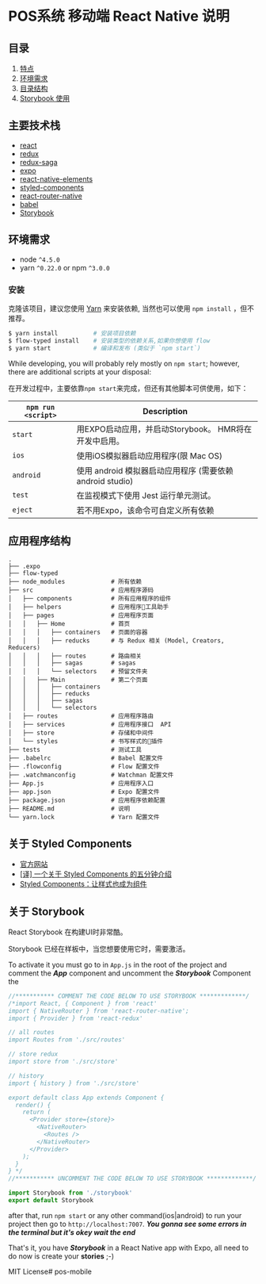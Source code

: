 # POS系统 移动端 React Native 说明

## 目录
1. [特点](#features)
1. [环境需求](#requirements)
1. [目录结构](#application-structure)
1. [Storybook 使用](#storybook)

## 主要技术栈
* [react](https://github.com/facebook/react)
* [redux](https://github.com/rackt/redux)
* [redux-saga](https://github.com/redux-saga/redux-saga)
* [expo](https://github.com/expo/expo)
* [react-native-elements](https://react-native-training.github.io/react-native-elements/)
* [styled-components](https://github.com/styled-components/styled-components)
* [react-router-native](https://github.com/rackt/react-router)
* [babel](https://github.com/babel/babel)
* [Storybook](https://storybooks.js.org/)

## 环境需求
* node `^4.5.0`
* yarn `^0.22.0` or npm `^3.0.0`


### 安装

克隆该项目，建议您使用 [Yarn](https://yarnpkg.com/) 来安装依赖, 当然也可以使用 `npm install` ，但不推荐。

```bash
$ yarn install          # 安装项目依赖
$ flow-typed install    # 安装类型的依赖关系,如果你想使用 flow
$ yarn start            # 编译和发布 (类似于 `npm start`)
```

While developing, you will probably rely mostly on `npm start`; however, there are additional scripts at your disposal:

在开发过程中，主要依靠`npm start`来完成，但还有其他脚本可供使用，如下：

|`npm run <script>`|Description|
|------------------|-----------|
|`start`|用EXPO启动应用，并启动Storybook。 HMR将在开发中启用。|
|`ios`|使用iOS模拟器启动应用程序(限 Mac OS)|
|`android`|使用 android 模拟器启动应用程序 (需要依赖 android studio)|
|`test`|在监视模式下使用 Jest 运行单元测试。|
|`eject`|若不用Expo，该命令可自定义所有依赖|

## 应用程序结构

```
.
├── .expo                    
├── flow-typed               
├── node_modules             # 所有依赖
├── src                      # 应用程序源码
│   ├── components           # 所有应用程序的组件
│   ├── helpers              # 应用程序工具助手
│   ├── pages                # 应用程序页面
│   │   ├── Home             # 首页
│   │   │   ├── containers   # 页面的容器
│   │   │   ├── reducks      # 与 Redux 相关 (Model, Creators, Reducers)
│   │   │   ├── routes       # 路由相关
│   │   │   ├── sagas        # sagas
│   │   │   └── selectors    # 预留文件夹
│   │   ├── Main             # 第二个页面
│   │   │   ├── containers   
│   │   │   ├── reducks      
│   │   │   ├── sagas       
│   │   │   └── selectors    
│   ├── routes               # 应用程序路由
│   ├── services             # 应用程序接口  API
│   ├── store                # 存储和中间件
│   └── styles               # 书写样式的插件
├── tests                    # 测试工具
├── .babelrc                 # Babel 配置文件
├── .flowconfig              # Flow 配置文件
├── .watchmanconfig          # Watchman 配置文件
├── App.js                   # 应用程序入口
├── app.json                 # Expo 配置文件
├── package.json             # 应用程序依赖配置
├── README.md                # 说明
└── yarn.lock                # Yarn 配置文件
```

## 关于 Styled Components 

- [官方网站](https://www.styled-components.com/)
- [[译] 一个关于 Styled Components 的五分钟介绍](https://github.com/sqrthree/sqrthree.github.io/issues/11)
- [Styled Components：让样式也成为组件](http://www.alloyteam.com/2017/05/guide-styled-components/)

## 关于 Storybook

React Storybook 在构建UI时非常酷。 

Storybook 已经在样板中，当您想要使用它时，需要激活。

To activate it you must go to in `App.js` in the root of the project and comment the ***App*** component and 
uncomment the ***Storybook*** Component
the 

```js
//*********** COMMENT THE CODE BELOW TO USE STORYBOOK *************/
/*import React, { Component } from 'react'
import { NativeRouter } from 'react-router-native';
import { Provider } from 'react-redux'

// all routes
import Routes from './src/routes'

// store redux
import store from './src/store'

// history
import { history } from './src/store'

export default class App extends Component {
  render() {
    return (
      <Provider store={store}>
        <NativeRouter>
          <Routes />
        </NativeRouter>
      </Provider>
    );
  }
} */
//*********** UNCOMMENT THE CODE BELOW TO USE STORYBOOK *************/

import Storybook from './storybook'
export default Storybook

```

after that, run `npm start` or any other command(ios|android) to run your project then go to `http://localhost:7007`.
***You gonna see some errors in the terminal but it's okey wait the end***

That's it, you have ***Storybook*** in a React Native app with Expo, all need to do now is create your **stories** ;-)

MIT License# pos-mobile
